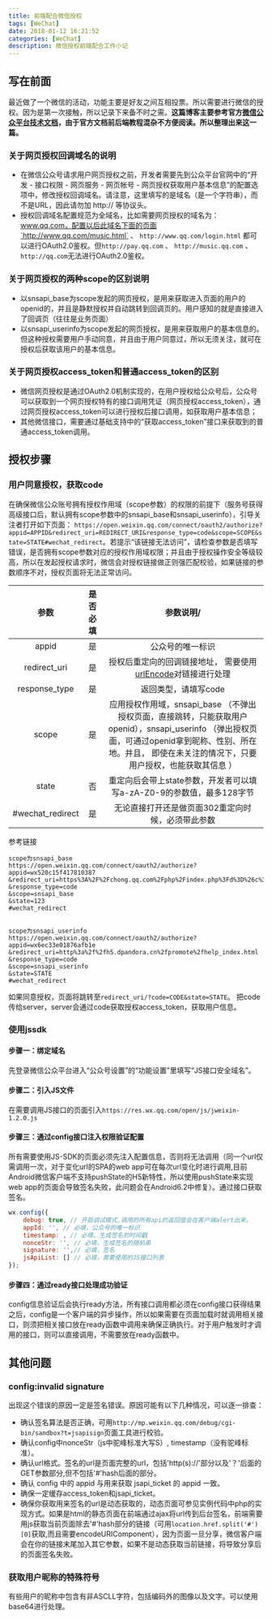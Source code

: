 ```yaml
---
title: 前端配合微信授权
tags: [WeChat]
date: 2018-01-12 16:21:52
categories: [WeChat]
description: 微信授权前端配合工作小记
---
```

## 写在前面

最近做了一个微信的活动，功能主要是好友之间互相投票。所以需要进行微信的授权。因为是第一次接触，所以记录下来备不时之需。**这篇博客主要参考官方[微信公众平台技术文档](https://mp.weixin.qq.com/wiki)，由于官方文档前后端教程混杂不方便阅读。所以整理出来这一篇。**

### 关于网页授权回调域名的说明

+ 在微信公众号请求用户网页授权之前，开发者需要先到公众平台官网中的“开发 - 接口权限 - 网页服务 - 网页帐号 - 网页授权获取用户基本信息”的配置选项中，修改授权回调域名。请注意，这里填写的是域名（是一个字符串），而不是URL，因此请勿加 http:// 等协议头。
+ 授权回调域名配置规范为全域名，比如需要网页授权的域名为：www.qq.com，配置以后此域名下面的页面`http://www.qq.com/music.html` 、 `http://www.qq.com/login.html` 都可以进行OAuth2.0鉴权。但`http://pay.qq.com` 、 `http://music.qq.com` 、 `http://qq.com`无法进行OAuth2.0鉴权。

### 关于网页授权的两种scope的区别说明

+ 以snsapi_base为scope发起的网页授权，是用来获取进入页面的用户的openid的，并且是静默授权并自动跳转到回调页的。用户感知的就是直接进入了回调页（往往是业务页面）
+ 以snsapi_userinfo为scope发起的网页授权，是用来获取用户的基本信息的。但这种授权需要用户手动同意，并且由于用户同意过，所以无须关注，就可在授权后获取该用户的基本信息。

### 关于网页授权access_token和普通access_token的区别

+ 微信网页授权是通过OAuth2.0机制实现的，在用户授权给公众号后，公众号可以获取到一个网页授权特有的接口调用凭证（网页授权access_token），通过网页授权access_token可以进行授权后接口调用，如获取用户基本信息；
+ 其他微信接口，需要通过基础支持中的“获取access_token”接口来获取到的普通access_token调用。

## 授权步骤

### 用户同意授权，获取code

在确保微信公众账号拥有授权作用域（scope参数）的权限的前提下（服务号获得高级接口后，默认拥有scope参数中的snsapi_base和snsapi_userinfo），引导关注者打开如下页面：
`https://open.weixin.qq.com/connect/oauth2/authorize?appid=APPID&redirect_uri=REDIRECT_URI&response_type=code&scope=SCOPE&state=STATE#wechat_redirect`。若提示“该链接无法访问”，请检查参数是否填写错误，是否拥有scope参数对应的授权作用域权限；并且由于授权操作安全等级较高，所以在发起授权请求时，微信会对授权链接做正则强匹配校验，如果链接的参数顺序不对，授权页面将无法正常访问。

| 参数| 是否必填|参数说明/
|:---:|:---:|:---:|
| appid | 是 | 公众号的唯一标识 |
| redirect_uri | 是	| 授权后重定向的回调链接地址， 需要使用[urlEncode](http://tool.chinaz.com/Tools/urlencode.aspx)对链接进行处理 |
| response_type | 是 | 返回类型，请填写code |
| scope | 是 | 应用授权作用域，snsapi_base （不弹出授权页面，直接跳转，只能获取用户openid），snsapi_userinfo （弹出授权页面，可通过openid拿到昵称、性别、所在地。并且， 即使在未关注的情况下，只要用户授权，也能获取其信息 ） |
| state | 否 | 重定向后会带上state参数，开发者可以填写a-zA-Z0-9的参数值，最多128字节 |
| #wechat_redirect | 是 | 无论直接打开还是做页面302重定向时候，必须带此参数 |

参考链接

```plantText
scope为snsapi_base
https://open.weixin.qq.com/connect/oauth2/authorize?
appid=wx520c15f417810387
&redirect_uri=https%3A%2F%2Fchong.qq.com%2Fphp%2Findex.php%3Fd%3D%26c%3DwxAdapter%26m%3DmobileDeal%26showwxpaytitle%3D1%26vb2ctag%3D4_2030_5_1194_60
&response_type=code
&scope=snsapi_base
&state=123
#wechat_redirect


scope为snsapi_userinfo
https://open.weixin.qq.com/connect/oauth2/authorize?
appid=wx6ec33e01876afb1e
&redirect_uri=http%3a%2f%2fh5.dpandora.cn%2fpromote%2fhelp_index.html
&response_type=code
&scope=snsapi_userinfo
&state=STATE
#wechat_redirect
```

如果同意授权，页面将跳转至`redirect_uri/?code=CODE&state=STATE`。 把code传给server，server会通过code获取授权access_token，获取用户信息。

### 使用jssdk

#### 步骤一：绑定域名

先登录微信公众平台进入“公众号设置”的“功能设置”里填写“JS接口安全域名”。

#### 步骤二：引入JS文件

在需要调用JS接口的页面引入`https://res.wx.qq.com/open/js/jweixin-1.2.0.js`

#### 步骤三：通过config接口注入权限验证配置

所有需要使用JS-SDK的页面必须先注入配置信息，否则将无法调用（同一个url仅需调用一次，对于变化url的SPA的web app可在每次url变化时进行调用,目前Android微信客户端不支持pushState的H5新特性，所以使用pushState来实现web app的页面会导致签名失败，此问题会在Android6.2中修复）。通过接口获取签名。

```js
wx.config({
    debug: true, // 开启调试模式,调用的所有api的返回值会在客户端alert出来。
    appId: '', // 必填，公众号的唯一标识
    timestamp: , // 必填，生成签名的时间戳
    nonceStr: '', // 必填，生成签名的随机串
    signature: '',// 必填，签名
    jsApiList: [] // 必填，需要使用的JS接口列表
});
```

#### 步骤四：通过ready接口处理成功验证

config信息验证后会执行ready方法，所有接口调用都必须在config接口获得结果之后，config是一个客户端的异步操作，所以如果需要在页面加载时就调用相关接口，则须把相关接口放在ready函数中调用来确保正确执行。对于用户触发时才调用的接口，则可以直接调用，不需要放在ready函数中。

## 其他问题

### config:invalid signature

出现这个错误的原因一定是签名错误。原因可能有以下几种情况，可以逐一排查：

+ 确认签名算法是否正确，可用`http://mp.weixin.qq.com/debug/cgi-bin/sandbox?t=jsapisign`页面工具进行校验。
+ 确认config中nonceStr（js中驼峰标准大写S）, timestamp（没有驼峰标准）。
+ 确认url格式。签名的url是页面完整的url，包括'http(s)://'部分以及'？'后面的GET参数部分,但不包括'#'hash后面的部分。
+ 确认 config 中的 appid 与用来获取 jsapi_ticket 的 appid 一致。
+ 确保一定缓存access_token和jsapi_ticket。
+ 确保你获取用来签名的url是动态获取的，动态页面可参见实例代码中php的实现方式。如果是html的静态页面在前端通过ajax将url传到后台签名，前端需要用js获取当前页面除去'#'hash部分的链接（可用`location.href.split('#')[0]`获取,而且需要encodeURIComponent），因为页面一旦分享，微信客户端会在你的链接末尾加入其它参数，如果不是动态获取当前链接，将导致分享后的页面签名失败。

### 获取用户昵称的特殊符号

有些用户的昵称中包含有非ASCLL字符，包括编码外的图像以及文字。可以使用base64进行处理。
